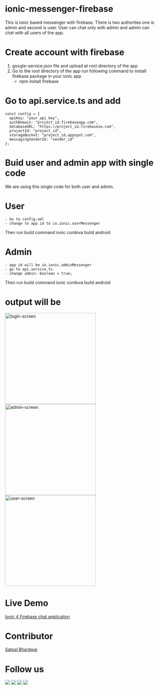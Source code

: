 # ionic-messenger-firebase
This is ionic based messenger with firebase. There is two authorties one is admin and second is user. User can chat only with admin and admin can chat with all users of the app.

# Create account with firebase 
  1. google-service.json file and upload at root directory of the app
  2. Go to the root directory of the app run following command to install firebase package in your ionic app
      - npm install firebase
  
# Go to api.service.ts and add 
    const config = {
      apiKey: "your_api_key",
      authDomain: "project_id.firebaseapp.com",
      databaseURL: "https://project_id.firebaseio.com",
      projectId: "project_id",
      storageBucket: "project_id.appspot.com",
      messagingSenderId: "sender_id"
    }; 

# Buid user and admin app with single code
We are using this single code for both user and admin.
# User
    - Go to config.xml 
    - change to app id to io.ionic.userMessenger
Then run build command
  ionic cordova build android
  
# Admin
    - app id will be io.ionic.adminMessenger
    - go to api.service.ts 
    - change admin: boolean = true;
    
Then run build command
  ionic cordova build android
  

# output will be
<img src="login.png" alt="login-screen" width="300"/> <img src="admin-chat.png" alt="admin-screen" width="300"/> <img src="user-chat.png" alt="user-screen" width="300"/>

# Live Demo
[Ionic 4 Firebase chat applicaiton](https://sbsharma.com/ionic-4-chat-app-firebase/)

# Contributor
[Satpal Bhardwaj](https://sbsharma.com/ionic/)

# Follow us
<a target="_blank" href="https://www.facebook.com/Sbsharma-2798360506847821"><img src="https://img.shields.io/badge/Facebook-1877F2?style=for-the-badge&logo=facebook&logoColor=white"></a>
<a target="_blank" href="https://twitter.com/Ss101Bhardwaj"><img src="https://img.shields.io/badge/Twitter-1DA1F2?style=for-the-badge&logo=twitter&logoColor=white"></a>
<a target="_blank" href="https://www.linkedin.com/in/satpal-bhardwaj-5a76b4134"><img src="https://img.shields.io/badge/LinkedIn-0077B5?style=for-the-badge&logo=linkedin&logoColor=white"></a>
<a target="_blank" href="https://codepen.io/sb_sharma"><img src="https://img.shields.io/badge/Codepen-000000?style=for-the-badge&logo=codepen&logoColor=white"></a>

